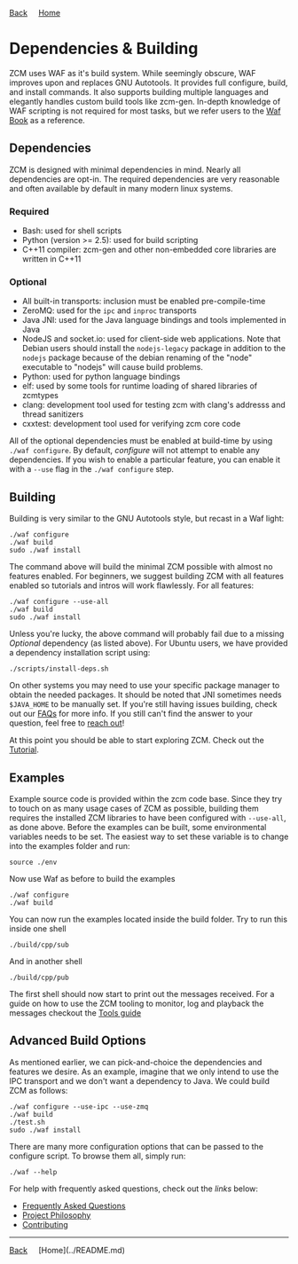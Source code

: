 <a style="margin-right: 1rem;" href="javascript:history.go(-1)">Back</a>
[Home](../README.md)
# Dependencies & Building

ZCM uses WAF as it's build system. While seemingly obscure, WAF improves upon and replaces
GNU Autotools. It provides full configure, build, and install commands. It also supports building
multiple languages and elegantly handles custom build tools like zcm-gen. In-depth knowledge of
WAF scripting is not required for most tasks, but we refer users to the
[Waf Book](https://waf.io/book) as a reference.

## Dependencies

ZCM is designed with minimal dependencies in mind. Nearly all dependencies are opt-in.
The required dependencies are very reasonable and often available by default in many
modern linux systems.

### Required

 -  Bash: used for shell scripts
 -  Python (version >= 2.5): used for build scripting
 -  C++11 compiler: zcm-gen and other non-embedded core libraries are written in C++11

### Optional

 - All built-in transports: inclusion must be enabled pre-compile-time
 - ZeroMQ: used for the `ipc` and `inproc` transports
 - Java JNI: used for the Java language bindings and tools implemented in Java
 - NodeJS and socket.io: used for client-side web applications. Note that Debian
   users should install the `nodejs-legacy` package in addition to the `nodejs`
   package because of the debian renaming of the "node" executable to "nodejs"
   will cause build problems.
 - Python: used for python language bindings
 - elf: used by some tools for runtime loading of shared libraries of zcmtypes
 - clang: development tool used for testing zcm with clang's addresss and thread sanitizers
 - cxxtest: development tool used for verifying zcm core code

All of the optional dependencies must be enabled at build-time by using
`./waf configure`. By default, *configure* will not attempt to enable any
dependencies. If you wish to enable a particular feature, you can enable it with
a `--use` flag in the `./waf configure` step.

## Building

Building is very similar to the GNU Autotools style, but recast in a Waf light:

    ./waf configure
    ./waf build
    sudo ./waf install

The command above will build the minimal ZCM possible with almost no features
enabled. For beginners, we suggest building ZCM with all features enabled so
tutorials and intros will work flawlessly. For all features:

    ./waf configure --use-all
    ./waf build
    sudo ./waf install

Unless you're lucky, the above command will probably fail due to a missing *Optional*
dependency (as listed above). For Ubuntu users, we have provided a dependency installation
script using:

    ./scripts/install-deps.sh

On other systems you may need to use your specific package manager to obtain the needed
packages. It should be noted that JNI sometimes needs `$JAVA_HOME` to be manually set.
If you're still having issues building, check out our [FAQs](FAQs.md) for more info.
If you still can't find the answer to your question, feel free to
[reach out](https://gitter.im/ZeroCM/zcm)!

At this point you should be able to start exploring ZCM. Check out the [Tutorial](tutorial.md).

## Examples

Example source code is provided within the zcm code base.
Since they try to touch on as many usage cases of ZCM as possible,
building them requires the installed ZCM libraries to have been configured with
`--use-all`, as done above. Before the examples can be built, some environmental
variables needs to be set.
The easiest way to set these variable is to change into the examples folder and run:

    source ./env

Now use Waf as before to build the examples

    ./waf configure
    ./waf build

You can now run the examples located inside the build folder.
Try to run this inside one shell

    ./build/cpp/sub

And in another shell

    ./build/cpp/pub

The first shell should now start to print out the messages received.
For a guide on how to use the ZCM tooling to monitor, log and playback the messages
checkout the [Tools guide](tools.md)

## Advanced Build Options

As mentioned earlier, we can pick-and-choice the dependencies and features we desire.
As an example, imagine that we only intend to use the IPC transport and we don't want
a dependency to Java. We could build ZCM as follows:

    ./waf configure --use-ipc --use-zmq
    ./waf build
    ./test.sh
    sudo ./waf install

There are many more configuration options that can be passed to the configure script. To
browse them all, simply run:

    ./waf --help

For help with frequently asked questions, check out the *links* below:

 - [Frequently Asked Questions](FAQs.md)
 - [Project Philosophy](philosophy.md)
 - [Contributing](contributing.md)

<hr>
<a style="margin-right: 1rem;" href="javascript:history.go(-1)">Back</a>
[Home](../README.md)
